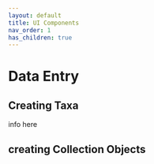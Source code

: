 ```yaml
---
layout: default
title: UI Components
nav_order: 1
has_children: true
---
```


# Data Entry
## Creating Taxa
info here
## creating Collection Objects
